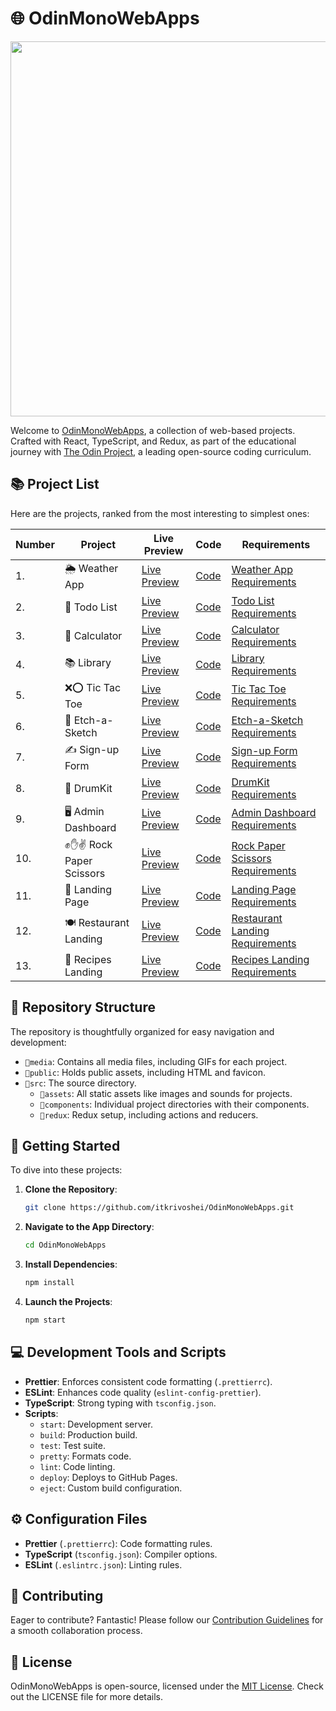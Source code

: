 # 🌐 OdinMonoWebApps

<p align="center">
  <img src="https://github.com/itkrivoshei/OdinMonoWebApps/blob/main/media/OdinMonoWebApps.gif?raw=true" height="600">
</p>

Welcome to [OdinMonoWebApps](https://itkrivoshei.github.io/OdinMonoWebApps), a collection of web-based projects. Crafted with React, TypeScript, and Redux, as part of the educational journey with [The Odin Project](https://www.theodinproject.com), a leading open-source coding curriculum.

## 📚 Project List

Here are the projects, ranked from the most interesting to simplest ones:

| Number | Project                    | Live Preview                                                                      | Code                                                                                              | Requirements                                                                                                                      |
| ------ | -------------------------- | --------------------------------------------------------------------------------- | ------------------------------------------------------------------------------------------------- | ---------------------------------------------------------------------------------------------------------------------------------- |
| 1.     | 🌦️ Weather App             | [Live Preview](https://itkrivoshei.github.io/OdinMonoWebApps/#/WeatherApp)        | [Code](https://github.com/itkrivoshei/OdinMonoWebApps/tree/main/src/components/WeatherApp)        | [Weather App Requirements](https://www.theodinproject.com/lessons/node-path-javascript-weather-app)                         |
| 2.     | 📝 Todo List               | [Live Preview](https://itkrivoshei.github.io/OdinMonoWebApps/#/TodoApp)           | [Code](https://github.com/itkrivoshei/OdinMonoWebApps/tree/main/src/components/TodoList)          | [Todo List Requirements](https://www.theodinproject.com/lessons/node-path-javascript-todo-list)                             |
| 3.     | 🧮 Calculator              | [Live Preview](https://itkrivoshei.github.io/OdinMonoWebApps/#/Calculator)        | [Code](https://github.com/itkrivoshei/OdinMonoWebApps/tree/main/src/components/Calculator)        | [Calculator Requirements](https://www.theodinproject.com/lessons/foundations-calculator)                                      |
| 4.     | 📚 Library                 | [Live Preview](https://itkrivoshei.github.io/OdinMonoWebApps/#/BookLibrary)       | [Code](https://github.com/itkrivoshei/OdinMonoWebApps/tree/main/src/components/LibraryApp)        | [Library Requirements](https://www.theodinproject.com/lessons/node-path-javascript-library)                                   |
| 5.     | ❌⭕ Tic Tac Toe           | [Live Preview](https://itkrivoshei.github.io/OdinMonoWebApps/#/TicTacToe)         | [Code](https://github.com/itkrivoshei/OdinMonoWebApps/tree/main/src/components/TicTacToe)         | [Tic Tac Toe Requirements](https://www.theodinproject.com/lessons/node-path-javascript-tic-tac-toe)                           |
| 6.     | 🎨 Etch-a-Sketch           | [Live Preview](https://itkrivoshei.github.io/OdinMonoWebApps/#/EtchASketch)       | [Code](https://github.com/itkrivoshei/OdinMonoWebApps/tree/main/src/components/EtchASketch)       | [Etch-a-Sketch Requirements](https://www.theodinproject.com/lessons/foundations-etch-a-sketch)                               |
| 7.     | ✍️ Sign-up Form            | [Live Preview](https://itkrivoshei.github.io/OdinMonoWebApps/#/SignUpForm)        | [Code](https://github.com/itkrivoshei/OdinMonoWebApps/tree/main/src/components/SignUpForm)        | [Sign-up Form Requirements](https://www.theodinproject.com/lessons/node-path-intermediate-html-and-css-sign-up-form)           |
| 8.     | 🥁 DrumKit                 | [Live Preview](https://itkrivoshei.github.io/OdinMonoWebApps/#/DrumKit)           | [Code](https://github.com/itkrivoshei/OdinMonoWebApps/tree/main/src/components/DrumKit)           | [DrumKit Requirements](https://www.youtube.com/watch?v=VuN8qwZoego)                                                            |
| 9.     | 🖥️ Admin Dashboard         | [Live Preview](https://itkrivoshei.github.io/OdinMonoWebApps/#/DashLanding)       | [Code](https://github.com/itkrivoshei/OdinMonoWebApps/tree/main/src/components/AdminDashboard)    | [Admin Dashboard Requirements](https://www.theodinproject.com/lessons/node-path-intermediate-html-and-css-admin-dashboard) |
| 10.    | ✊✋✌️ Rock Paper Scissors | [Live Preview](https://itkrivoshei.github.io/OdinMonoWebApps/#/RockPaperScissors) | [Code](https://github.com/itkrivoshei/OdinMonoWebApps/tree/main/src/components/RockPaperScissors) | [Rock Paper Scissors Requirements](https://www.theodinproject.com/lessons/foundations-rock-paper-scissors)                 |
| 11.    | 🚀 Landing Page            | [Live Preview](https://itkrivoshei.github.io/OdinMonoWebApps/#/Landing)           | [Code](https://github.com/itkrivoshei/OdinMonoWebApps/tree/main/src/components/LandingPage)       | [Landing Page Requirements](https://www.theodinproject.com/lessons/foundations-landing-page)                                   |
| 12.    | 🍽️ Restaurant Landing      | [Live Preview](https://itkrivoshei.github.io/OdinMonoWebApps/#/Restaurant)        | [Code](https://github.com/itkrivoshei/OdinMonoWebApps/tree/main/src/components/RestaurantPage)    | [Restaurant Landing Requirements](https://www.theodinproject.com/lessons/node-path-javascript-restaurant-page)              |
| 13.    | 🍳 Recipes Landing         | [Live Preview](https://itkrivoshei.github.io/OdinMonoWebApps/#/OdinRecipes)       | [Code](https://github.com/itkrivoshei/OdinMonoWebApps/tree/main/src/components/Recipes)           | [Recipes Landing Requirements](https://www.theodinproject.com/lessons/foundations-recipes)                                 |


## 📁 Repository Structure

The repository is thoughtfully organized for easy navigation and development:

- `📂media`: Contains all media files, including GIFs for each project.
- `📂public`: Holds public assets, including HTML and favicon.
- `📂src`: The source directory.
  - `📂assets`: All static assets like images and sounds for projects.
  - `📂components`: Individual project directories with their components.
  - `📂redux`: Redux setup, including actions and reducers.

## 🚀 Getting Started

To dive into these projects:

1. **Clone the Repository**:
   ```bash
   git clone https://github.com/itkrivoshei/OdinMonoWebApps.git
   ```
2. **Navigate to the App Directory**:
   ```bash
   cd OdinMonoWebApps
   ```
3. **Install Dependencies**:
   ```bash
   npm install
   ```
4. **Launch the Projects**:
   ```bash
   npm start
   ```

## 💻 Development Tools and Scripts

- **Prettier**: Enforces consistent code formatting (`.prettierrc`).
- **ESLint**: Enhances code quality (`eslint-config-prettier`).
- **TypeScript**: Strong typing with `tsconfig.json`.
- **Scripts**:
  - `start`: Development server.
  - `build`: Production build.
  - `test`: Test suite.
  - `pretty`: Formats code.
  - `lint`: Code linting.
  - `deploy`: Deploys to GitHub Pages.
  - `eject`: Custom build configuration.

## ⚙️ Configuration Files

- **Prettier** (`.prettierrc`): Code formatting rules.
- **TypeScript** (`tsconfig.json`): Compiler options.
- **ESLint** (`.eslintrc.json`): Linting rules.

## 🤝 Contributing

Eager to contribute? Fantastic! Please follow our [Contribution Guidelines](CONTRIBUTING.md) for a smooth collaboration process.

## 📜 License

OdinMonoWebApps is open-source, licensed under the [MIT License](LICENSE). Check out the LICENSE file for more details.
